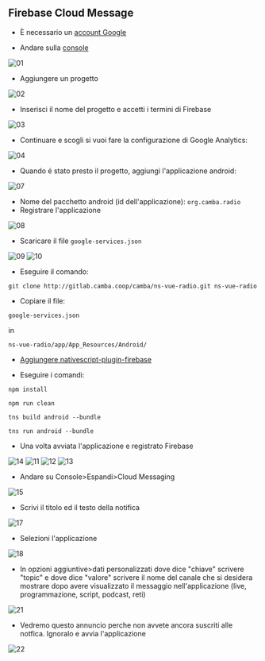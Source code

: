 ## Firebase Cloud Message

* È necessario un [account Google](https://accounts.google.com/signup/v2/webcreateaccount?service=ahsid&continue=https%3A%2F%2Ffirebase.google.com%2F%3Frefresh%3D1&flowName=GlifWebSignIn&flowEntry=SignUp)

* Andare sulla [console](https://console.firebase.google.com/)

![01](./imagenesDeConfigFirebase/01s.png)

* Aggiungere un progetto

![02](./images/02s.png)

* Inserisci il nome del progetto e accetti i termini di Firebase

![03](./images/05s.png)

* Continuare e scogli si vuoi fare la configurazione di Google Analytics:

![04](./images/06s.png)

* Quando é stato presto il progetto, aggiungi l'applicazione android:

![07](./imageS/07s.png)

* Nome del pacchetto android (id dell'applicazione): `org.camba.radio`
* Registrare l'applicazione

![08](./images/08s.png)

* Scaricare il file `google-services.json`

![09](./images/09s.png)
![10](./images/10s.png)

* Eseguire il comando:

`git clone http://gitlab.camba.coop/camba/ns-vue-radio.git ns-vue-radio`

* Copiare il file:

`google-services.json`

in

`ns-vue-radio/app/App_Resources/Android/`

* [Aggiungere nativescript-plugin-firebase](Guia-para-agregar-nativescript-plugin-firebase_it.md)

* Eseguire i comandi:

`npm install`

`npm run clean`

`tns build android --bundle`

`tns run android --bundle`

* Una volta avviata l'applicazione e registrato Firebase

![14](./images/14s.png)
![11](./images/11s.png)
![12](./images/12s.png)
![13](./images/13s.png)

* Andare su Console>Espandi>Cloud Messaging

![15](./imagenesDeConfigFirebase/15s.png)

* Scrivi il titolo ed il testo della notifica

![17](./imagenesDeConfigFirebase/17s.png)

* Selezioni l'applicazione

![18](./imagenesDeConfigFirebase/18s.png)

* In opzioni aggiuntive>dati personalizzati dove dice "chiave" scrivere "topic" e dove dice "valore" scrivere il nome del canale che si desidera mostrare dopo avere visualizzato il messaggio nell'applicazione (live, programmazione, script, podcast, reti)

![21](./imagenesDeConfigFirebase/21s.png)

* Vedremo questo annuncio perche non avvete ancora suscriti alle notfica. Ignoralo e avvia l'applicazione

![22](./imagenesDeConfigFirebase/22s.png)
